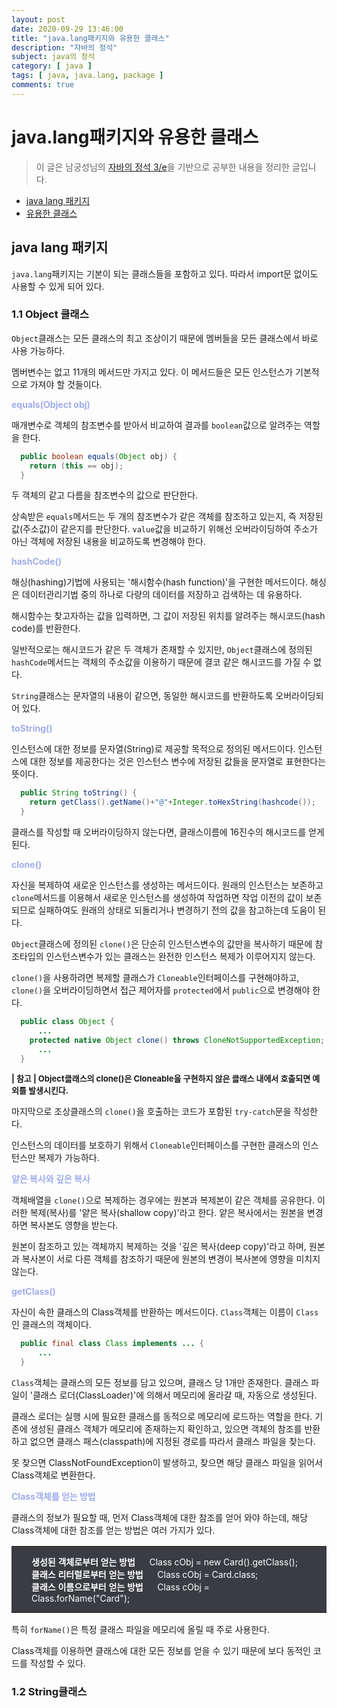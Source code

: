 ```yaml
---
layout: post
date: 2020-09-29 13:46:00
title: "java.lang패키지와 유용한 클래스"
description: "자바의 정석"
subject: java의 정석
category: [ java ]
tags: [ java, java.lang, package ]
comments: true
---
```


# java.lang패키지와 유용한 클래스

> 이 글은 남궁성님의 [자바의 정석 3/e](http://www.kyobobook.co.kr/product/detailViewKor.laf?mallGb=KOR&ejkGb=KOR&barcode=9788994492032)을 기반으로 공부한 내용을 정리한 글입니다.

+ [java lang 패키지](#java-lang-패키지)
+ [유용한 클래스](#유용한-클래스)

## java lang 패키지

`java.lang`패키지는 기본이 되는 클래스들을 포함하고 있다. 따라서 import문 없이도 사용할 수 있게 되어 있다.

### 1.1 Object 클래스

`Object`클래스는 모든 클래스의 최고 조상이기 때문에 멤버들을 모든 클래스에서 바로 사용 가능하다.

멤버변수는 없고 11개의 메서드만 가지고 있다. 이 메서드들은 모든 인스턴스가 기본적으로 가져야 할 것들이다.

<p style="color:#a0adec"><b>equals(Object obj)</b></p>

매개변수로 객체의 참조변수를 받아서 비교하여 결과를 `boolean`값으로 알려주는 역할을 한다.

```java
  public boolean equals(Object obj) {
    return (this == obj);
  }
```

두 객체의 같고 다름을 참조변수의 값으로 판단한다.

상속받은 `equals`메서드는 두 개의 참조변수가 같은 객체를 참조하고 있는지, 즉 저장된 값(주소값)이 같은지를 판단한다. `value`값을 비교하기 위해선 오버라이딩하여 주소가 아닌 객체에 저장된 내용을 비교하도록 변경해야 한다.

<p style="color:#a0adec"><b>hashCode()</b></p>

해싱(hashing)기법에 사용되는 '해시함수(hash function)'을 구현한 메서드이다. 해싱은 데이터관리기법 중의 하나로 다량의 데이터를 저장하고 검색하는 데 유용하다.

해시함수는 찾고자하는 값을 입력하면, 그 값이 저장된 위치를 알려주는 해시코드(hash code)를 반환한다.

일반적으로는 해시코드가 같은 두 객체가 존재할 수 있지만, `Object`클래스에 정의된 `hashCode`메서드는 객체의 주소값을 이용하기 때문에 결코 같은 해시코드를 가질 수 없다.

`String`클래스는 문자열의 내용이 같으면, 동일한 해시코드를 반환하도록 오버라이딩되어 있다.

<p style="color:#a0adec"><b>toString()</b></p>

인스턴스에 대한 정보를 문자열(String)로 제공할 목적으로 정의된 메서드이다. 인스턴스에 대한 정보를 제공한다는 것은 인스턴스 변수에 저장된 값들을 문자열로 표현한다는 뜻이다.

```java
  public String toString() {
    return getClass().getName()+"@"+Integer.toHexString(hashcode());
  }
```

클래스를 작성할 때 오버라이딩하지 않는다면, 클래스이름에 16진수의 해시코드를 얻게 된다.

<p style="color:#a0adec"><b>clone()</b></p>

자신을 복제하여 새로운 인스턴스를 생성하는 메서드이다. 원래의 인스턴스는 보존하고 `clone`메서드를 이용해서 새로운 인스턴스를 생성하여 작업하면 작업 이전의 값이 보존되므로 실패하여도 원래의 상태로 되돌리거나 변경하기 전의 값을 참고하는데 도움이 된다.

`Object`클래스에 정의된 `clone()`은 단순히 인스턴스변수의 값만을 복사하기 때문에 참조타입의 인스턴스변수가 있는 클래스는 완전한 인스턴스 복제가 이루어지지 않는다.

`clone()`을 사용하려면 복제할 클래스가 `Cloneable`인터페이스를 구현해야하고, `clone()`을 오버라이딩하면서 접근 제어자를 `protected`에서 `public`으로 변경해야 한다.

```java
  public class Object {
      ...
    protected native Object clone() throws CloneNotSupportedException;
      ...
  }
```

<span style="font-size:13px;">
<b>| 참고 | Object클래스의 clone()은 Cloneable을 구현하지 않은 클래스 내에서 호출되면 예외를 발생시킨다.</b><br/>
</span>  

마지막으로 조상클래스의 `clone()`을 호출하는 코드가 포함된 `try-catch`문을 작성한다.

인스턴스의 데이터를 보호하기 위해서 `Cloneable`인터페이스를 구현한 클래스의 인스턴스만 복제가 가능하다.

<p style="color:#a0adec"><b>얕은 복사와 깊은 복사</b></p>

객체배열을 `clone()`으로 복제하는 경우에는 원본과 복제본이 같은 객체를 공유한다. 이러한 복제(복사)를 '얕은 복사(shallow copy)'라고 한다. 얕은 복사에서는 원본을 변경하면 복사본도 영향을 받는다.

원본이 참조하고 있는 객체까지 복제하는 것을 '깊은 복사(deep copy)'라고 하며, 원본과 복사본이 서로 다른 객체를 참조하기 때문에 원본의 변경이 복사본에 영향을 미치지 않는다.

<p style="color:#a0adec"><b>getClass()</b></p>

자신이 속한 클래스의 Class객체를 반환하는 메서드이다. `Class`객체는 이름이 `Class`인 클래스의 객체이다.

```java
  public final class Class implements ... {
      ...
  }
```

`Class`객체는 클래스의 모든 정보를 담고 있으며, 클래스 당 1개만 존재한다. 클래스 파일이 '클래스 로더(ClassLoader)'에 의해서 메모리에 올라갈 때, 자동으로 생성된다.

클래스 로더는 실행 시에 필요한 클래스를 동적으로 메모리에 로드하는 역할을 한다. 기존에 생성된 클래스 객체가 메모리에 존재하는지 확인하고, 있으면 객체의 참조를 반환하고 없으면 클래스 패스(classpath)에 지정된 경로를 따라서 클래스 파일을 찾는다.

못 찾으면 ClassNotFoundException이 발생하고, 찾으면 해당 클래스 파일을 읽어서 Class객체로 변환한다.

<p style="color:#a0adec"><b>Class객체를 얻는 방법</b></p>

클래스의 정보가 필요할 때, 먼저 Class객체에 대한 참조를 얻어 와야 하는데, 해당 Class객체에 대한 참조를 얻는 방법은 여러 가지가 있다.

<table style="width:100%; background-color:#3a3c42; border:0; margin-bottom:16px;">
  <tr style="border:0">
    <td style="border:0; padding:14px; padding-left:32px; padding-right:32px; font-size:14px; color:white">
      <b>생성된 객체로부터 얻는 방법</b> &nbsp;&nbsp;&nbsp;&nbsp; Class cObj = new Card().getClass();<br/>
      <b>클래스 리터럴로부터 얻는 방법</b> &nbsp;&nbsp;&nbsp;&nbsp; Class cObj = Card.class;<br/>
      <b>클래스 이름으로부터 얻는 방법</b> &nbsp;&nbsp;&nbsp;&nbsp; Class cObj = Class.forName("Card");
    </td>
  </tr>   
</table>

특히 `forName()`은 특정 클래스 파일을 메모리에 올릴 때 주로 사용한다.

Class객체를 이용하면 클래스에 대한 모든 정보를 얻을 수 있기 때문에 보다 동적인 코드를 작성할 수 있다.

### 1.2 String클래스
